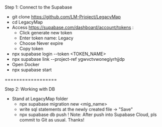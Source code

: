 Step 1: Connect to the Supabase
- git clone https://github.com/LM-Prjoject/LegacyMap
- cd LegacyMap
- Access https://supabase.com/dashboard/account/tokens :
  + Click generate new token
  + Enter token name: Legacy
  + Choose Never expire
  + Copy token
- npx supabase login --token <TOKEN_NAME>
- npx supabase link --project-ref  ygwvctvwonegiyrhjjdp
- Open Docker
- npx supabase start

==================

Step 2: Working with DB
- Stand at LegacyMap folder
  + npx supabase migration new <mig_name>
  + write sql statements at the newly created file -> "Save"
  + npx supabase db push
! Note: After push into Supabase Cloud, pls commit to Git as usual. Thanks!
